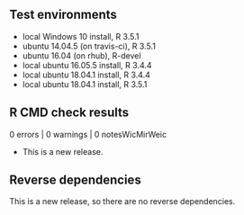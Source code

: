 ## Test environments
* local Windows 10 install, R 3.5.1
* ubuntu 14.04.5 (on travis-ci), R 3.5.1
* ubuntu 16.04 (on rhub), R-devel
* local ubuntu 16.05.5 install, R 3.4.4
* local ubuntu 18.04.1 install, R 3.4.4
* local ubuntu 18.04.1 install, R 3.5.1

## R CMD check results

0 errors | 0 warnings | 0 notesWicMirWeic

* This is a new release.

## Reverse dependencies

This is a new release, so there are no reverse dependencies.
